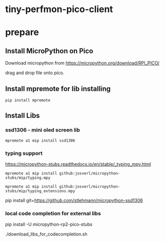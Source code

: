 # tiny-perfmon-pico-client


# prepare

## Install MicroPython on Pico

Download micropython from https://micropython.org/download/RPI_PICO/

drag and drop file onto pico.

## Install mpremote for lib installing

`pip install mpremote`

## Install Libs


### ssd1306 - mini oled screen lib

`mpremote a1 mip install ssd1306`
### typing support

https://micropython-stubs.readthedocs.io/en/stable/_typing_mpy.html

`mpremote a1 mip install github:josverl/micropython-stubs/mip/typing.mpy`

`mpremote a1 mip install github:josverl/micropython-stubs/mip/typing_extensions.mpy`

pip install git+https://github.com/stlehmann/micropython-ssd1306

### local code completion for external libs

pip install -U  micropython-rp2-pico-stubs

./download_libs_for_codecompletion.sh